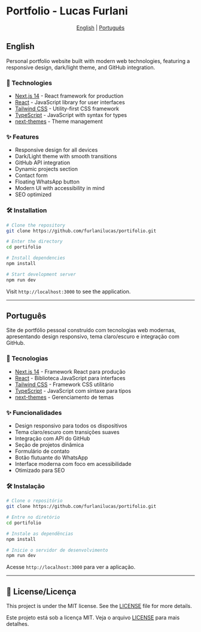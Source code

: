 # Portfolio - Lucas Furlani

<div align="center">

[English](#english) | [Português](#português)

</div>

## English

Personal portfolio website built with modern web technologies, featuring a responsive design, dark/light theme, and GitHub integration.

### 🚀 Technologies

- [Next.js 14](https://nextjs.org/) - React framework for production
- [React](https://reactjs.org/) - JavaScript library for user interfaces
- [Tailwind CSS](https://tailwindcss.com/) - Utility-first CSS framework
- [TypeScript](https://www.typescriptlang.org/) - JavaScript with syntax for types
- [next-themes](https://github.com/pacocoursey/next-themes) - Theme management

### ✨ Features

- Responsive design for all devices
- Dark/Light theme with smooth transitions
- GitHub API integration
- Dynamic projects section
- Contact form
- Floating WhatsApp button
- Modern UI with accessibility in mind
- SEO optimized

### 🛠️ Installation

```bash
# Clone the repository
git clone https://github.com/furlanilucas/portifolio.git

# Enter the directory
cd portifolio

# Install dependencies
npm install

# Start development server
npm run dev
```

Visit `http://localhost:3000` to see the application.

---

## Português

Site de portfólio pessoal construído com tecnologias web modernas, apresentando design responsivo, tema claro/escuro e integração com GitHub.

### 🚀 Tecnologias

- [Next.js 14](https://nextjs.org/) - Framework React para produção
- [React](https://reactjs.org/) - Biblioteca JavaScript para interfaces
- [Tailwind CSS](https://tailwindcss.com/) - Framework CSS utilitário
- [TypeScript](https://www.typescriptlang.org/) - JavaScript com sintaxe para tipos
- [next-themes](https://github.com/pacocoursey/next-themes) - Gerenciamento de temas

### ✨ Funcionalidades

- Design responsivo para todos os dispositivos
- Tema claro/escuro com transições suaves
- Integração com API do GitHub
- Seção de projetos dinâmica
- Formulário de contato
- Botão flutuante do WhatsApp
- Interface moderna com foco em acessibilidade
- Otimizado para SEO

### 🛠️ Instalação

```bash
# Clone o repositório
git clone https://github.com/furlanilucas/portifolio.git

# Entre no diretório
cd portifolio

# Instale as dependências
npm install

# Inicie o servidor de desenvolvimento
npm run dev
```

Acesse `http://localhost:3000` para ver a aplicação.

---

## 📝 License/Licença

This project is under the MIT license. See the [LICENSE](LICENSE) file for more details.

Este projeto está sob a licença MIT. Veja o arquivo [LICENSE](LICENSE) para mais detalhes.
